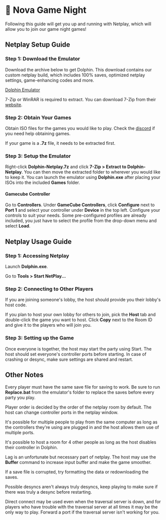# 🌌 Nova Game Night
Following this guide will get you up and running with Netplay, which will allow you to join our game night games!

## Netplay Setup Guide
### Step 1: Download the Emulator
Download the archive below to get Dolphin.
This download contains our custom netplay build, which includes 100% saves, optimized netplay settings, game-enhancing codes and more.

[Dolphin Emulator](https://mega.nz/file/pWgw0QZB#km3KzKADEjXWsxVkaHEo30pFW2yFTc0Sj4wiX3XX6_E)

7-Zip or WinRAR is required to extract.
You can download 7-Zip from their [website](https://www.7-zip.org/download.html).

### Step 2: Obtain Your Games
Obtain ISO files for the games you would like to play. Check the [discord](https://discord.gg/m52kfmbqAm) if you need help obtaining games.

If your game is a **.7z** file, it needs to be extracted first.

### Step 3: Setup the Emulator
Right-click **Dolphin-Netplay.7z** and click **7-Zip > Extract to Dolphin-Netplay**. You can then move the extracted folder to wherever you would like to keep it. You can launch the emulator using **Dolphin.exe** after placing your ISOs into the included **Games** folder.

#### Gamecube Controller
Go to **Controllers**. Under **GameCube Controllers**, click **Configure** next to **Port 1** and select your controller under **Device** in the top left.
Configure your controls to suit your needs. Some pre-configured profiles are already included, you just have to select the profile from the drop-down menu and select **Load**.

## Netplay Usage Guide
### Step 1: Accessing Netplay
Launch **Dolphin.exe**.

Go to **Tools > Start NetPlay...**

### Step 2: Connecting to Other Players
If you are joining someone's lobby, the host should provide you their lobby's host code.

If you plan to host your own lobby for others to join, pick the **Host** tab and double-click the game you want to host. Click **Copy** next to the Room ID and give it to the players who will join you.

### Step 3: Setting up the Game
Once everyone is together, the host may start the party using Start. The host should set everyone's controller ports before starting. In case of crashing or desync, make sure settings are shared and restart.

## Other Notes
Every player must have the same save file for saving to work. Be sure to run **Replace.bat** from the emulator's folder to replace the saves before every party you play.

Player order is decided by the order of the netplay room by default. The host can change controller ports in the netplay window.

It's possible for multiple people to play from the same computer as long as the controllers they're using are plugged in and the host allows them use of multiple ports.

It's possible to host a room for 4 other people as long as the host disables their controller in Dolphin.

Lag is an unfortunate but necessary part of netplay. The host may use the **Buffer** command to increase input buffer and make the game smoother.

If a save file is corrupted, try formatting the data or redownloading the saves.

Possible desyncs aren't always truly desyncs, keep playing to make sure if there was truly a desync before restarting.

Direct connect may be used even when the traversal server is down, and for players who have trouble with the traversal server at all times it may be the only way to play. Forward a port if the traversal server isn't working for you.
